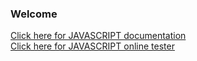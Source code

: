 ### Welcome

[Click here for JAVASCRIPT documentation](https://developer.mozilla.org/en/docs/Web/JavaScript)    
[Click here for JAVASCRIPT online tester](https://jsbin.com/juwokohedi/edit?js,console)
